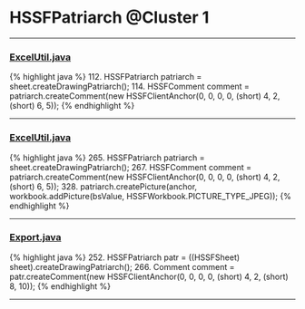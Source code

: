 # HSSFPatriarch @Cluster 1

***

### [ExcelUtil.java](https://searchcode.com/codesearch/view/73315299/)
{% highlight java %}
112. HSSFPatriarch patriarch = sheet.createDrawingPatriarch();
114. HSSFComment comment = patriarch.createComment(new HSSFClientAnchor(0, 0, 0, 0, (short) 4, 2, (short) 6, 5));
{% endhighlight %}

***

### [ExcelUtil.java](https://searchcode.com/codesearch/view/73315299/)
{% highlight java %}
265. HSSFPatriarch patriarch = sheet.createDrawingPatriarch();
267. HSSFComment comment = patriarch.createComment(new HSSFClientAnchor(0, 0, 0, 0, (short) 4, 2, (short) 6, 5));
328.         patriarch.createPicture(anchor, workbook.addPicture(bsValue, HSSFWorkbook.PICTURE_TYPE_JPEG));
{% endhighlight %}

***

### [Export.java](https://searchcode.com/codesearch/view/558689/)
{% highlight java %}
252. HSSFPatriarch patr = ((HSSFSheet) sheet).createDrawingPatriarch();
266.         Comment comment = patr.createComment(new HSSFClientAnchor(0, 0, 0, 0, (short) 4, 2, (short) 8, 10));
{% endhighlight %}

***

